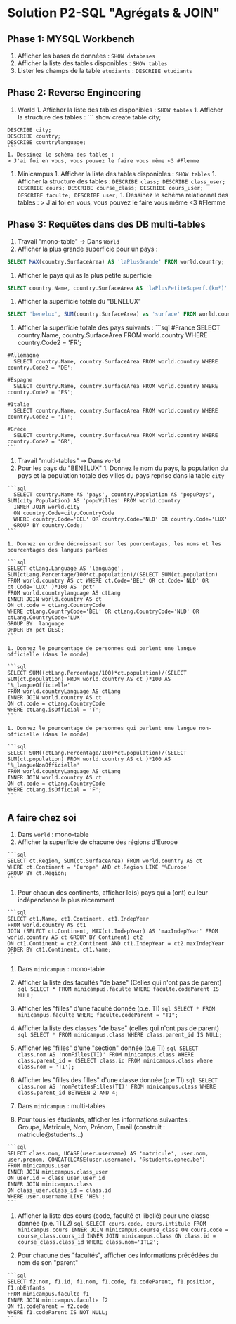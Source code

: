 # Solution P2-SQL "Agrégats & JOIN"

## Phase 1: MYSQL Workbench

1. Afficher les bases de données : `SHOW databases`  
1. Afficher la liste des tables disponibles : `SHOW tables`  
1. Lister les champs de la table `etudiants` : `DESCRIBE etudiants`

## Phase 2: Reverse Engineering
  1. World
    1. Afficher la liste des tables disponibles : `SHOW tables`
    1. Afficher la structure des tables :
    ```
    show create table city;
    
    DESCRIBE city;
    DESCRIBE country;
    DESCRIBE countrylanguage;
    ```
    1. Dessinez le schéma des tables :
    > J'ai foi en vous, vous pouvez le faire vous même <3 #Flemme

  1. Minicampus
    1. Afficher la liste des tables disponibles : `SHOW tables`
    1. Afficher la structure des tables :
    ```
    DESCRIBE class;
    DESCRIBE class_user;
    DESCRIBE cours;
    DESCRIBE course_class;
    DESCRIBE cours_user;
    DESCRIBE faculte;
    DESCRIBE user;
    ```
    1. Dessinez le schéma relationnel des tables :
    > J'ai foi en vous, vous pouvez le faire vous même <3 #Flemme

## Phase 3: Requêtes dans des DB multi-tables
1. Travail "mono-table" -> Dans `World`
  1. Afficher la plus grande superficie pour un pays :
  ```sql
  SELECT MAX(country.SurfaceArea) AS 'laPlusGrande' FROM world.country;
  ```
  1. Afficher le pays qui as la plus petite superficie
  ```sql
  SELECT country.Name, country.SurfaceArea AS 'laPlusPetiteSuperf.(km²)' FROM world.country WHERE country.SurfaceArea = (SELECT MIN(country.SurfaceArea) FROM world.country);
  ```
  1. Afficher la superficie totale du "BENELUX"
  ```sql
  SELECT 'benelux', SUM(country.SurfaceArea) as 'surface' FROM world.country WHERE country.Code2 = 'BE' OR country.Code2 = 'NL' OR country.Code2 = 'LU';
  ```
  1. Afficher la superficie totale des pays suivants :
    ```sql
    #France
      SELECT country.Name, country.SurfaceArea FROM world.country WHERE country.Code2 = 'FR';

    #Allemagne
      SELECT country.Name, country.SurfaceArea FROM world.country WHERE country.Code2 = 'DE';

    #Espagne
      SELECT country.Name, country.SurfaceArea FROM world.country WHERE country.Code2 = 'ES';

    #Italie
      SELECT country.Name, country.SurfaceArea FROM world.country WHERE country.Code2 = 'IT';

    #Grèce
      SELECT country.Name, country.SurfaceArea FROM world.country WHERE country.Code2 = 'GR';
    ```

1. Travail "multi-tables" -> Dans `World`
  1. Pour les pays du "BENELUX"
    1. Donnez le nom du pays, la population du pays et la population totale des villes du pays reprise dans la table `city`

    ```sql
      SELECT country.Name AS 'pays', country.Population AS 'popuPays', SUM(city.Population) AS 'popuVilles' FROM world.country
      INNER JOIN world.city
      ON country.Code=city.CountryCode
      WHERE country.Code='BEL' OR country.Code='NLD' OR country.Code='LUX'
      GROUP BY country.Code;
    ```

    1. Donnez en ordre décroissant sur les pourcentages, les noms et les pourcentages des langues parlées

    ```sql
    SELECT ctLang.Language AS 'language', SUM(ctLang.Percentage/100*ct.population)/(SELECT SUM(ct.population) FROM world.country AS ct WHERE ct.Code='BEL' OR ct.Code='NLD' OR ct.Code='LUX' )*100 AS 'pct'
    FROM world.countrylanguage AS ctLang
    INNER JOIN world.country AS ct
    ON ct.code = ctLang.CountryCode
    WHERE ctLang.CountryCode='BEL' OR ctLang.CountryCode='NLD' OR ctLang.CountryCode='LUX'
    GROUP BY  language
    ORDER BY pct DESC;
    ```

    1. Donnez le pourcentage de personnes qui parlent une langue officielle (dans le monde)

    ```sql
    SELECT SUM((ctLang.Percentage/100)*ct.population)/(SELECT SUM(ct.population) FROM world.country AS ct )*100 AS '%_langueOfficielle'
    FROM world.countryLanguage AS ctLang
    INNER JOIN world.country AS ct
    ON ct.code = ctLang.CountryCode
    WHERE ctLang.isOfficial = 'T';
    ```

    1. Donnez le pourcentage de personnes qui parlent une langue non-officielle (dans le monde)

    ```sql
    SELECT SUM((ctLang.Percentage/100)*ct.population)/(SELECT SUM(ct.population) FROM world.country AS ct )*100 AS '%_langueNonOfficielle'
    FROM world.countryLanguage AS ctLang
    INNER JOIN world.country AS ct
    ON ct.code = ctLang.CountryCode
    WHERE ctLang.isOfficial = 'F';
    ```

## A faire chez soi

1. Dans `world` : mono-table
  1. Afficher la superficie de chacune des régions d'Europe

    ```sql
    SELECT ct.Region, SUM(ct.SurfaceArea) FROM world.country AS ct
    WHERE ct.Continent = 'Europe' AND ct.Region LIKE '%Europe'
    GROUP BY ct.Region;
    ```

  1. Pour chacun des continents, afficher le(s) pays qui a (ont) eu leur indépendance le plus récemment

    ```sql
    SELECT ct1.Name, ct1.Continent, ct1.IndepYear
    FROM world.country AS ct1
    JOIN (SELECT ct.Continent, MAX(ct.IndepYear) AS 'maxIndepYear' FROM world.country AS ct GROUP BY Continent) ct2
    ON ct1.Continent = ct2.Continent AND ct1.IndepYear = ct2.maxIndepYear
    ORDER BY ct1.Continent, ct1.Name;
    ```
1. Dans `minicampus` : mono-table
  1. Afficher la liste des facultés "de base" (Celles qui n'ont pas de parent)
    ```sql
    SELECT * FROM minicampus.faculte WHERE faculte.codeParent IS NULL;
    ```

  1. Afficher les "filles" d'une faculté donnée (p.e. TI)
    ```sql
    SELECT * FROM minicampus.faculte WHERE faculte.codeParent = "TI";
    ```

  1. Afficher la liste des classes "de base" (celles qui n'ont pas de parent)
    ```sql
    SELECT * FROM minicampus.class WHERE class.parent_id IS NULL;
    ```

  1. Afficher les "filles" d'une "section" donnée (p.e TI)
    ```sql
    SELECT class.nom AS 'nomFilles(TI)' FROM minicampus.class
    WHERE class.parent_id = (SELECT class.id FROM minicampus.class where class.nom = 'TI');
    ```

  1. Afficher les "filles des filles" d'une classe donnée (p.e TI)
    ```sql
    SELECT class.nom AS 'nomPetitesFilles(TI)' FROM minicampus.class WHERE class.parent_id BETWEEN 2 AND 4;
    ```

1. Dans `minicampus` : multi-tables
  1. Pour tous les étudiants, afficher les informations suivantes :  
    Groupe, Matricule, Nom, Prénom, Email (construit : matricule@students...)

    ```sql
    SELECT class.nom, UCASE(user.username) AS 'matricule', user.nom, user.prenom, CONCAT(LCASE(user.username), '@students.ephec.be')
    FROM minicampus.user
    INNER JOIN minicampus.class_user
    ON user.id = class_user.user_id
    INNER JOIN minicampus.class
    ON class_user.class_id = class.id
    WHERE user.username LIKE 'HE%';
    ```

  1. Afficher la liste des cours (code, faculté et libellé) pour une classe donnée (p.e. 1TL2)
    ```sql
    SELECT cours.code, cours.intitule
    FROM minicampus.cours
    INNER JOIN minicampus.course_class
    ON cours.code = course_class.cours_id
    INNER JOIN minicampus.class
    ON class.id = course_class.class_id
    WHERE class.nom='1TL2';
    ```

  1. Pour chacune des "facultés", afficher ces informations précédées du nom de son "parent"

    ```sql
    SELECT f2.nom, f1.id, f1.nom, f1.code, f1.codeParent, f1.position, f1.nbEnfants
    FROM minicampus.faculte f1
    INNER JOIN minicampus.faculte f2
    ON f1.codeParent = f2.code
    WHERE f1.codeParent IS NOT NULL;
    ```
